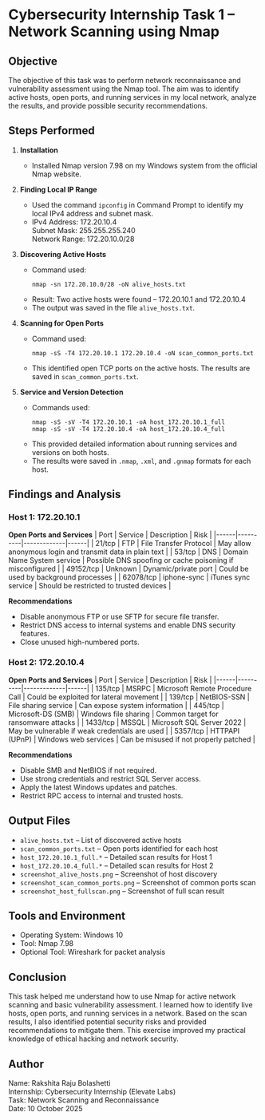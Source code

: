 # Cybersecurity Internship Task 1 – Network Scanning using Nmap

## Objective
The objective of this task was to perform network reconnaissance and vulnerability assessment using the Nmap tool. The aim was to identify active hosts, open ports, and running services in my local network, analyze the results, and provide possible security recommendations.

## Steps Performed

1. **Installation**
   - Installed Nmap version 7.98 on my Windows system from the official Nmap website.

2. **Finding Local IP Range**
   - Used the command `ipconfig` in Command Prompt to identify my local IPv4 address and subnet mask.
   - IPv4 Address: 172.20.10.4  
     Subnet Mask: 255.255.255.240  
     Network Range: 172.20.10.0/28

3. **Discovering Active Hosts**
   - Command used:
     ```
     nmap -sn 172.20.10.0/28 -oN alive_hosts.txt
     ```
   - Result: Two active hosts were found – 172.20.10.1 and 172.20.10.4  
   - The output was saved in the file `alive_hosts.txt`.

4. **Scanning for Open Ports**
   - Command used:
     ```
     nmap -sS -T4 172.20.10.1 172.20.10.4 -oN scan_common_ports.txt
     ```
   - This identified open TCP ports on the active hosts. The results are saved in `scan_common_ports.txt`.

5. **Service and Version Detection**
   - Commands used:
     ```
     nmap -sS -sV -T4 172.20.10.1 -oA host_172.20.10.1_full
     nmap -sS -sV -T4 172.20.10.4 -oA host_172.20.10.4_full
     ```
   - This provided detailed information about running services and versions on both hosts.  
   - The results were saved in `.nmap`, `.xml`, and `.gnmap` formats for each host.

## Findings and Analysis

### Host 1: 172.20.10.1
**Open Ports and Services**
| Port | Service | Description | Risk |
|------|----------|-------------|------|
| 21/tcp | FTP | File Transfer Protocol | May allow anonymous login and transmit data in plain text |
| 53/tcp | DNS | Domain Name System service | Possible DNS spoofing or cache poisoning if misconfigured |
| 49152/tcp | Unknown | Dynamic/private port | Could be used by background processes |
| 62078/tcp | iphone-sync | iTunes sync service | Should be restricted to trusted devices |

**Recommendations**
- Disable anonymous FTP or use SFTP for secure file transfer.
- Restrict DNS access to internal systems and enable DNS security features.
- Close unused high-numbered ports.

### Host 2: 172.20.10.4
**Open Ports and Services**
| Port | Service | Description | Risk |
|------|----------|-------------|------|
| 135/tcp | MSRPC | Microsoft Remote Procedure Call | Could be exploited for lateral movement |
| 139/tcp | NetBIOS-SSN | File sharing service | Can expose system information |
| 445/tcp | Microsoft-DS (SMB) | Windows file sharing | Common target for ransomware attacks |
| 1433/tcp | MSSQL | Microsoft SQL Server 2022 | May be vulnerable if weak credentials are used |
| 5357/tcp | HTTPAPI (UPnP) | Windows web services | Can be misused if not properly patched |

**Recommendations**
- Disable SMB and NetBIOS if not required.
- Use strong credentials and restrict SQL Server access.
- Apply the latest Windows updates and patches.
- Restrict RPC access to internal and trusted hosts.

## Output Files
- `alive_hosts.txt` – List of discovered active hosts  
- `scan_common_ports.txt` – Open ports identified for each host  
- `host_172.20.10.1_full.*` – Detailed scan results for Host 1  
- `host_172.20.10.4_full.*` – Detailed scan results for Host 2  
- `screenshot_alive_hosts.png` – Screenshot of host discovery  
- `screenshot_scan_common_ports.png` – Screenshot of common ports scan  
- `screenshot_host_fullscan.png` – Screenshot of full scan result  

## Tools and Environment
- Operating System: Windows 10  
- Tool: Nmap 7.98  
- Optional Tool: Wireshark for packet analysis

## Conclusion
This task helped me understand how to use Nmap for active network scanning and basic vulnerability assessment. I learned how to identify live hosts, open ports, and running services in a network. Based on the scan results, I also identified potential security risks and provided recommendations to mitigate them. This exercise improved my practical knowledge of ethical hacking and network security.

## Author
Name: Rakshita Raju Bolashetti  
Internship: Cybersecurity Internship (Elevate Labs)    
Task: Network Scanning and Reconnaissance  
Date: 10 October 2025

